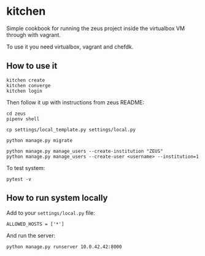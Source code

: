 # kitchen

Simple cookbook for running the zeus project inside the virtualbox VM through with vagrant.

To use it you need virtualbox, vagrant and chefdk.

## How to use it

    kitchen create
    kitchen converge
    kitchen login

Then follow it up with instructions from zeus README:

    cd zeus
    pipenv shell
    
    cp settings/local_template.py settings/local.py
    
    python manage.py migrate
    
    python manage.py manage_users --create-institution "ZEUS"
    python manage.py manage_users --create-user <username> --institution=1

To test system:

    pytest -v

## How to run system locally

Add to your `settings/local.py` file:

    ALLOWED_HOSTS = ['*']

And run the server:

    python manage.py runserver 10.0.42.42:8000
